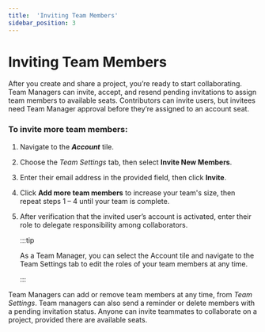 ```yaml
---
title:  'Inviting Team Members'
sidebar_position: 3
---
```


# Inviting Team Members

After you create and share a project, you’re ready to start collaborating. Team Managers can invite, accept, and resend pending invitations to assign team members to available seats. Contributors can invite users, but invitees need Team Manager approval before they’re assigned to an account seat.

### To invite more team members:

1. Navigate to the ***Account*** tile.

2. Choose the *Team Settings* tab, then select **Invite New Members**.

3. Enter their email address in the provided field, then click **Invite**.

4. Click **Add more team members** to increase your team's size, then repeat steps 1 – 4 until your team is complete.

5. After verification that the invited user’s account is activated, enter their role to delegate responsibility among collaborators.

    :::tip

    As a Team Manager, you can select the Account tile and navigate to the Team Settings tab to edit the roles of your team members at any time.

    :::

Team Managers can add or remove team members at any time, from *Team Settings*. Team managers can also send a reminder or delete members with a pending invitation status. Anyone can invite teammates to collaborate on a project, provided there are available seats.
